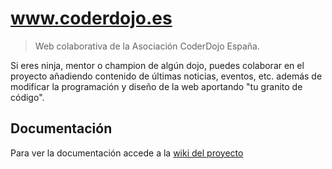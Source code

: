 # www.coderdojo.es

> Web colaborativa de la Asociación CoderDojo España. 

Si eres ninja, mentor o champion de algún dojo, puedes colaborar en el proyecto añadiendo contenido de últimas noticias, eventos, etc. además de modificar la programación y diseño de la web aportando "tu granito de código".

## Documentación

Para ver la documentación accede a la [wiki del proyecto](https://github.com/CoderDojoES/coderdojoes.github.io/wiki)
